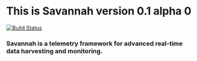 This is Savannah version 0.1 alpha 0
====================================

[![Build Status](https://travis-ci.com/Rocamonde/savannah-framework.svg?token=mj7qmAwgUFUQspn2yVVx&branch=master)](https://travis-ci.com/Rocamonde/savannah-framework)

### Savannah is a telemetry framework for advanced real-time data harvesting and monitoring. 



